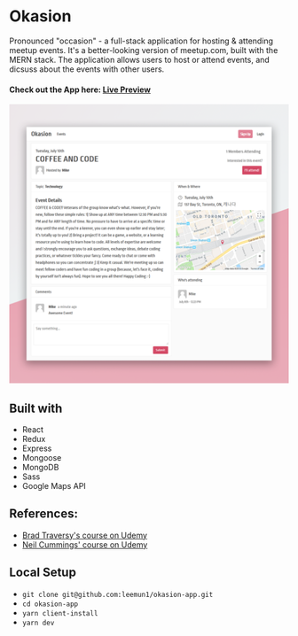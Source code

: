 # Okasion

Pronounced "occasion" - a full-stack application for hosting & attending meetup events. It's a better-looking version of meetup.com, built with the MERN stack. The application allows users to host or attend events, and dicsuss about the events with other users.

#### Check out the App here: [Live Preview](https://okasion-leemun1.herokuapp.com)

![screenshot](/okasion.png)

## Built with

- React
- Redux
- Express
- Mongoose
- MongoDB
- Sass
- Google Maps API

## References:

- [Brad Traversy's course on Udemy](https://www.udemy.com/mern-stack-front-to-back/)
- [Neil Cummings' course on Udemy](https://www.udemy.com/build-an-app-with-react-redux-and-firestore-from-scratch)

## Local Setup

- `git clone git@github.com:leemun1/okasion-app.git`
- `cd okasion-app`
- `yarn client-install`
- `yarn dev`
